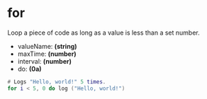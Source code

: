 # for

Loop a piece of code as long as a value is less than a set number.

- valueName: **(string)**
- maxTime: **(number)**
- interval: **(number)**
- do: **(0a)**

```lua
# Logs "Hello, world!" 5 times.
for i < 5, 0 do log ("Hello, world!")
```